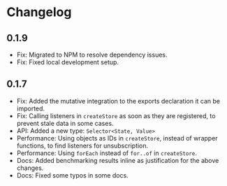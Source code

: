 # Changelog

## 0.1.9

- Fix: Migrated to NPM to resolve dependency issues.
- Fix: Fixed local development setup.

## 0.1.7

- Fix: Added the mutative integration to the exports declaration it can be imported.
- Fix: Calling listeners in `createStore` as soon as they are registered, to prevent stale data in some cases.
- API: Added a new type: `Selector<State, Value>`
- Performance: Using objects as IDs in `createStore`, instead of wrapper functions, to find listeners for unsubscription.
- Performance: Using `forEach` instead of `for..of` in `createStore`.
- Docs: Added benchmarking results inline as justification for the above changes.
- Docs: Fixed some typos in some docs.
